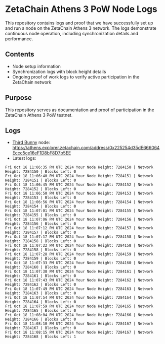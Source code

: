# ZetaChain Athens 3 PoW Node Logs
This repository contains logs and proof that we have successfully set up and run a node on the ZetaChain Athens 3 network. The logs demonstrate continuous node operation, including synchronization details and performance.

## Contents
- Node setup information
- Synchronization logs with block height details
- Ongoing proof of work logs to verify active participation in the ZetaChain network

## Purpose
This repository serves as documentation and proof of participation in the ZetaChain Athens 3 PoW testnet.

## Logs

- [Third Bunny](https://thirdbunny.xyz/) node: https://athens.explorer.zetachain.com/address/0x225254d35dE666064Eccc5ce16eF1D8bF8D7b5EE
- Latest logs:
```
Fri Oct 18 11:06:35 PM UTC 2024 Your Node Height: 7284150 | Network Height: 7284150 | Blocks Left: 0
Fri Oct 18 11:06:40 PM UTC 2024 Your Node Height: 7284151 | Network Height: 7284151 | Blocks Left: 0
Fri Oct 18 11:06:45 PM UTC 2024 Your Node Height: 7284152 | Network Height: 7284152 | Blocks Left: 0
Fri Oct 18 11:06:50 PM UTC 2024 Your Node Height: 7284153 | Network Height: 7284153 | Blocks Left: 0
Fri Oct 18 11:06:56 PM UTC 2024 Your Node Height: 7284154 | Network Height: 7284154 | Blocks Left: 0
Fri Oct 18 11:07:01 PM UTC 2024 Your Node Height: 7284155 | Network Height: 7284155 | Blocks Left: 0
Fri Oct 18 11:07:06 PM UTC 2024 Your Node Height: 7284156 | Network Height: 7284156 | Blocks Left: 0
Fri Oct 18 11:07:12 PM UTC 2024 Your Node Height: 7284157 | Network Height: 7284157 | Blocks Left: 0
Fri Oct 18 11:07:17 PM UTC 2024 Your Node Height: 7284158 | Network Height: 7284158 | Blocks Left: 0
Fri Oct 18 11:07:22 PM UTC 2024 Your Node Height: 7284158 | Network Height: 7284158 | Blocks Left: 0
Fri Oct 18 11:07:28 PM UTC 2024 Your Node Height: 7284159 | Network Height: 7284159 | Blocks Left: 0
Fri Oct 18 11:07:33 PM UTC 2024 Your Node Height: 7284160 | Network Height: 7284160 | Blocks Left: 0
Fri Oct 18 11:07:38 PM UTC 2024 Your Node Height: 7284161 | Network Height: 7284161 | Blocks Left: 0
Fri Oct 18 11:07:43 PM UTC 2024 Your Node Height: 7284162 | Network Height: 7284162 | Blocks Left: 0
Fri Oct 18 11:07:49 PM UTC 2024 Your Node Height: 7284163 | Network Height: 7284163 | Blocks Left: 0
Fri Oct 18 11:07:54 PM UTC 2024 Your Node Height: 7284164 | Network Height: 7284164 | Blocks Left: 0
Fri Oct 18 11:07:59 PM UTC 2024 Your Node Height: 7284165 | Network Height: 7284165 | Blocks Left: 0
Fri Oct 18 11:08:04 PM UTC 2024 Your Node Height: 7284166 | Network Height: 7284166 | Blocks Left: 0
Fri Oct 18 11:08:10 PM UTC 2024 Your Node Height: 7284167 | Network Height: 7284167 | Blocks Left: 0
Fri Oct 18 11:08:15 PM UTC 2024 Your Node Height: 7284167 | Network Height: 7284168 | Blocks Left: 1
```
